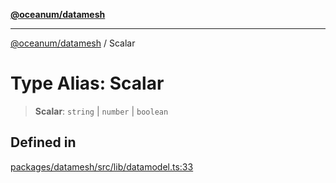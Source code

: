[**@oceanum/datamesh**](../README.md)

***

[@oceanum/datamesh](../README.md) / Scalar

# Type Alias: Scalar

> **Scalar**: `string` \| `number` \| `boolean`

## Defined in

[packages/datamesh/src/lib/datamodel.ts:33](https://github.com/oceanum-io/oceanum-js/blob/434a76394a76820b6be1b553be9d6f05bb5ccb16/packages/datamesh/src/lib/datamodel.ts#L33)
